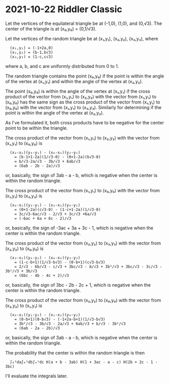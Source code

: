 2021-10-22 Riddler Classic
==========================
Let the vertices of the equilateral triangle be at (-1,0), (1,0), and
(0,√3).  The center of the triangle is at (x₀,y₀) = (0,1/√3).

Let the vertices of the random triangle be at (x₁,y₁), (x₂,y₂), (x₃,y₃), where
```
  (x₁,y₁) = (-1+2a,0)
  (x₂,y₂) = (b-1,b√3)
  (x₃,y₃) = (1-c,c√3)
```
where a, b, and c are uniformly distributed from 0 to 1.

The random triangle contains the point (x₀,y₀) if the point is within
the angle of the vertex at (x₁,y₁) and within the angle of the vertex
at (x₂,y₂).

The point (x₀,y₀) is within the angle of the vertex at (x₁,y₁) if the
cross product of the vector from (x₁,y₁) to (x₂,y₂) with the vector from
(x₁,y₁) to (x₀,y₀) has the same sign as the cross product of the vector from
(x₁,y₁) to (x₀,y₀) with the vector from (x₁,y₁) to (x₃,y₃).  Similarly for
determining if the point is within the angle of the vertex at (x₂,y₂).

As I've formulated it, both cross products have to be negative for the center
point to be within the triangle.

The cross product of the vector from (x₁,y₁) to (x₂,y₂) with the vector
from (x₁,y₁) to (x₀,y₀) is
```
  (x₂-x₁)(y₀-y₁) - (x₀-x₁)(y₂-y₁)
    = (b-1+1-2a)(1/√3-0) - (0+1-2a)(b√3-0)
    = b/√3-2a/√3 - 3b/√3 + 6ab/√3
    = (6ab - 2b - 2a)/√3
```
or, basically, the sign of 3ab - a - b, which is negative when the center
is within the random triangle.

The cross product of the vector from (x₁,y₁) to (x₀,y₀) with the vector
from (x₁,y₁) to (x₃,y₃) is
```
  (x₀-x₁)(y₃-y₁) - (x₃-x₁)(y₀-y₁)
    = (0+1-2a)(c√3-0) - (1-c+1-2a)(1/√3-0)
    = 3c/√3-6ac/√3 - 2/√3 + 3c/√3 +6a/√3
    = (-6ac + 6a + 6c - 2)/√3
```
or, basically, the sign of -3ac + 3a + 3c - 1, which is negative when the
center is within the random triangle.

The cross product of the vector from (x₂,y₂) to (x₃,y₃) with the vector
from (x₂,y₂) to (x₀,y₀) is
```
  (x₃-x₂)(y₀-y₂) - (x₀-x₂)(y₃-y₂)
    = (1-c-b+1)(1/√3-b√3) - (0-b+1)(c√3-b√3)
    = 2/√3 - 6b/√3 - c/√3 + 3bc/√3 - b/√3 + 3b²/√3 + 3bc/√3 - 3c/√3 - 3b²/√3 + 3b/√3
    = (6bc - 4b - 4c + 2)/√3
```
or, basically, the sign of 3bc - 2b - 2c + 1, which is negative when the
center is within the random triangle.

The cross product of the vector from (x₂,y₂) to (x₀,y₀) with the vector
from (x₂,y₂) to (x₁,y₁) is
```
  (x₀-x₂)(y₁-y₂) - (x₁-x₂)(y₀-y₂)
    = (0-b+1)(0-b√3) - (-1+2a-b+1)(1/√3-b√3)
    = 3b²/√3 - 3b/√3 - 2a/√3 + 6ab/√3 + b/√3 - 3b²/√3
    = (6ab - 2a - 2b)/√3
```
or, basically, the sign of 3ab - a - b, which is negative when the center
is within the random triangle.

The probability that the center is within the random triangle is then
```
  ∫₀¹da∫₀¹db∫₀¹dc H(a + b - 3ab) H(1 + 3ac - a - c) H(2b + 2c - 1 - 3bc)
```

I'll evaluate the integrals later.
